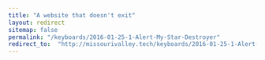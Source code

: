 ```yaml
---
title: "A website that doesn't exit"
layout: redirect
sitemap: false
permalink: "/keyboards/2016-01-25-1-Alert-My-Star-Destroyer"
redirect_to:  "http://missourivalley.tech/keyboards/2016-01-25-1-Alert-My-Star-Destroyer"
---
```

